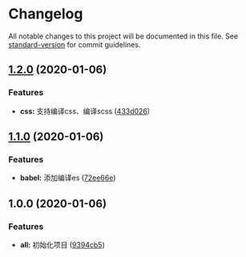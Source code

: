# Changelog

All notable changes to this project will be documented in this file. See [standard-version](https://github.com/conventional-changelog/standard-version) for commit guidelines.

## [1.2.0](https://github.com/BryanAdamss/webpack4-template-use-webpack-chain/compare/v1.1.0...v1.2.0) (2020-01-06)


### Features

* **css:** 支持编译css、编译scss ([433d026](https://github.com/BryanAdamss/webpack4-template-use-webpack-chain/commit/433d026c6048c39c7ed732a1dc0ca6680be19a02))

## [1.1.0](https://github.com/BryanAdamss/webpack4-template-use-webpack-chain/compare/v1.0.0...v1.1.0) (2020-01-06)


### Features

* **babel:** 添加编译es ([72ee66e](https://github.com/BryanAdamss/webpack4-template-use-webpack-chain/commit/72ee66e00cc73497c0bf081d9175e95e1416d4d6))

## 1.0.0 (2020-01-06)


### Features

* **all:** 初始化项目 ([9394cb5](https://github.com/BryanAdamss/webpack4-template-use-webpack-chain/commit/9394cb57c32eaeaec4172d86f6660d84c83f950d))
